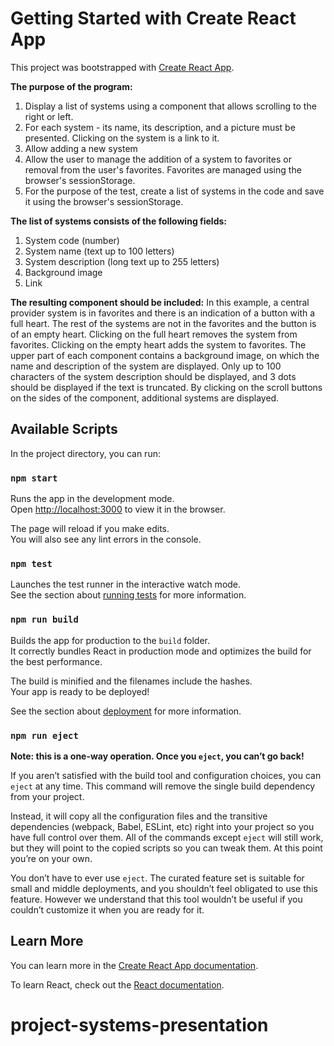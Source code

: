 # Getting Started with Create React App

This project was bootstrapped with [Create React App](https://github.com/facebook/create-react-app).

**The purpose of the program:**
1. Display a list of systems using a component that allows scrolling to the right or left.
2. For each system - its name, its description, and a picture must be presented. Clicking on the system is a link to it.
3. Allow adding a new system
4. Allow the user to manage the addition of a system to favorites or removal from the user's favorites.
Favorites are managed using the browser's sessionStorage.
5. For the purpose of the test, create a list of systems in the code and save it using the browser's sessionStorage.

**The list of systems consists of the following fields:**
1. System code (number)
2. System name (text up to 100 letters)
3. System description (long text up to 255 letters)
4. Background image
5. Link


**The resulting component should be included:**
In this example, a central provider system is in favorites and there is an indication of a button with a full heart.
The rest of the systems are not in the favorites and the button is of an empty heart.
Clicking on the full heart removes the system from favorites.
Clicking on the empty heart adds the system to favorites.
The upper part of each component contains a background image, on which the name and description of the system are displayed.
Only up to 100 characters of the system description should be displayed, and 3 dots should be displayed if the text is truncated.
By clicking on the scroll buttons on the sides of the component, additional systems are displayed.

## Available Scripts

In the project directory, you can run:

### `npm start`

Runs the app in the development mode.\
Open [http://localhost:3000](http://localhost:3000) to view it in the browser.

The page will reload if you make edits.\
You will also see any lint errors in the console.

### `npm test`

Launches the test runner in the interactive watch mode.\
See the section about [running tests](https://facebook.github.io/create-react-app/docs/running-tests) for more information.

### `npm run build`

Builds the app for production to the `build` folder.\
It correctly bundles React in production mode and optimizes the build for the best performance.

The build is minified and the filenames include the hashes.\
Your app is ready to be deployed!

See the section about [deployment](https://facebook.github.io/create-react-app/docs/deployment) for more information.

### `npm run eject`

**Note: this is a one-way operation. Once you `eject`, you can’t go back!**

If you aren’t satisfied with the build tool and configuration choices, you can `eject` at any time. This command will remove the single build dependency from your project.

Instead, it will copy all the configuration files and the transitive dependencies (webpack, Babel, ESLint, etc) right into your project so you have full control over them. All of the commands except `eject` will still work, but they will point to the copied scripts so you can tweak them. At this point you’re on your own.

You don’t have to ever use `eject`. The curated feature set is suitable for small and middle deployments, and you shouldn’t feel obligated to use this feature. However we understand that this tool wouldn’t be useful if you couldn’t customize it when you are ready for it.

## Learn More

You can learn more in the [Create React App documentation](https://facebook.github.io/create-react-app/docs/getting-started).

To learn React, check out the [React documentation](https://reactjs.org/).
# project-systems-presentation
